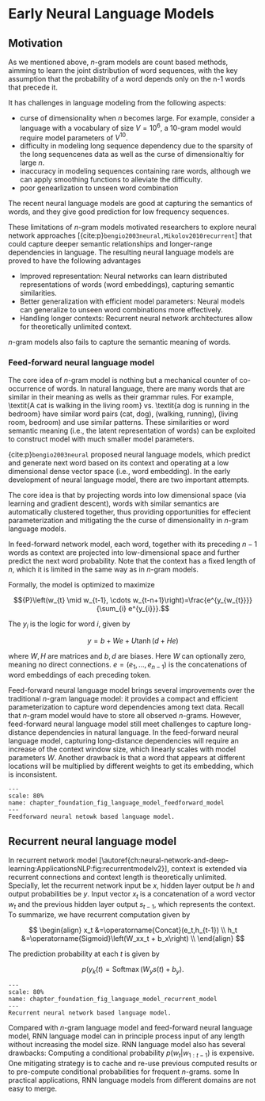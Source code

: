 # Early Neural Language Models

## Motivation

As we mentioned above, $n$-gram models are count based methods, aimming to learn the joint distribution of word sequences, with the key assumption that the probability of a word depends only on the n-1 words that precede it.

It has challenges in language modeling from the following aspects:
* curse of dimensionality when $n$ becomes large. For example, consider a language with a vocabulary of size $V = 10^6$, a 10-gram model would require model parameters of $V^{10}$.
* difficulty in modeling long sequence dependency due to the sparsity of the long sequencenes data as well as the curse of dimensionaltiy for large $n$. 
* inaccuracy in modeling sequences containing rare words, although we can apply smoothing functions to alleviate the difficulty. 
* poor genearlization to unseen word combination
  
The recent neural language models are good at capturing the semantics of words, and they give good prediction for low frequency sequences.

These limitations of $n$-gram models motivated researchers to explore neural network approaches [{cite:p}`bengio2003neural,Mikolov2010recurrent`] that could capture deeper semantic relationships and longer-range dependencies in language. The resulting neural language models are proved to have the following advantages
* Improved representation: Neural networks can learn distributed representations of words (word embeddings), capturing semantic similarities.
* Better generalization with efficient model parameters: Neural models can generalize to unseen word combinations more effectively.
* Handling longer contexts: Recurrent neural network architectures allow for theoretically unlimited context.

$n$-gram models also fails to capture the semantic meaning of words.  

### Feed-forward neural language model

The core idea of $n$-gram model is nothing but a mechanical counter of co-occurrence of words. In natural language, there are many words that are similar in their meaning as wells as their grammar rules. 
For example, \textit{A cat is walking in the living room} vs. \textit{a dog is running in the bedroom} have similar word pairs (cat, dog), (walking, running), (living room, bedroom) and use similar patterns. 
These similarities or word semantic meaning (i.e., the latent representation of words) can be exploited to construct model with much smaller model parameters. 

{cite:p}`bengio2003neural` proposed neural language models, which predict and generate next word based on its context and operating at a low dimensional dense vector space (i.e., word embedding). In the early development of neural language model, there are two important attempts. 

The core idea is that by projecting words into low dimensional space (via learning and gradient descent), words with similar semantics are automatically clustered together, thus providing opportunities for effecient parameterization and mitigating the the curse of dimensionality in $n$-gram language models. 

In feed-forward network model, each word, together with its preceding $n - 1$ words as context are projected into low-dimensional space and further predict the next word probability. Note that the context has a fixed length of $n$, which it is limited in the same way as in $n$-gram models.

Formally, the model is optimized to maximize

$${P}\left(w_{t} \mid w_{t-1}, \cdots w_{t-n+1}\right)=\frac{e^{y_{w_{t}}}}{\sum_{i} e^{y_{i}}}.$$

The $y_{i}$ is the logic for word $i$, given by

$$
y=b+We+U \tanh(d+He)
$$

where $W, H$ are matrices and $b, d$ are biases. Here $W$ can optionally zero, meaning no direct connections. $e = (e_1,...,e_{n-1})$ is the concatenations of word embeddings of each preceding token. 

Feed-forward neural language model brings several improvements over the traditional $n$-gram language model: it provides a compact and efficient parameterization to capture word dependencies among text data. Recall that $n$-gram model would have to store all observed $n$-grams. However, feed-forward neural language model still meet challenges to capture long-distance dependencies in natural language. In the feed-forward neural language model, capturing long-distance dependencies will require an increase of the context window size, which linearly scales with model parameters $W$. Another drawback is that a word that appears at different locations will be multiplied by different weights to get its embedding, which is inconsistent. 

```{figure} ../img/chapter_foundation/languageModeling/FeedForwardModel_v2.png
---
scale: 80%
name: chapter_foundation_fig_language_model_feedforward_model
---
Feedforward neural netowk based language model.
```
## Recurrent neural language model

In recurrent network model [\autoref{ch:neural-network-and-deep-learning:ApplicationsNLP:fig:recurrentmodelv2}], context is extended via recurrent connections and context length is theoretically unlimited.
Specially, let the recurrent network input be $x$, hidden layer output be $h$  and output probabilities be $y$. Input vector $x_t$ is a concatenation of a word vector $w_t$ and the previous hidden layer output $s_{t-1}$, which represents the context. To summarize, we have recurrent computation given by

$$
\begin{align}
	x_t &=\operatorname{Concat}(e_t,h_{t-1}) \\
	h_t &=\operatorname{Sigmoid}\left(W_xx_t + b_x\right) \\
\end{align}
$$

The prediction probability at each $t$ is given by

$$	p(y_{k}(t) =\operatorname{Softmax}\left(W_ys(t) + b_y\right).$$


```{figure} ../img/chapter_foundation/languageModeling/RecurrentModel_v2.png
---
scale: 80%
name: chapter_foundation_fig_language_model_recurrent_model
---
Recurrent neural network based language model.
```


Compared with $n$-gram language model and feed-forward neural language model, RNN language model can in principle process input of any length without increasing the model size. 
RNN language model also has several drawbacks: Computing a conditional probability $p(w_t|w_{1:t-1})$ is expensive. One mitigating strategy is to cache and re-use previous computed results or to pre-compute conditional probabilities for frequent $n$-grams.  some In practical applications, RNN language models from different domains are not easy to merge. 
